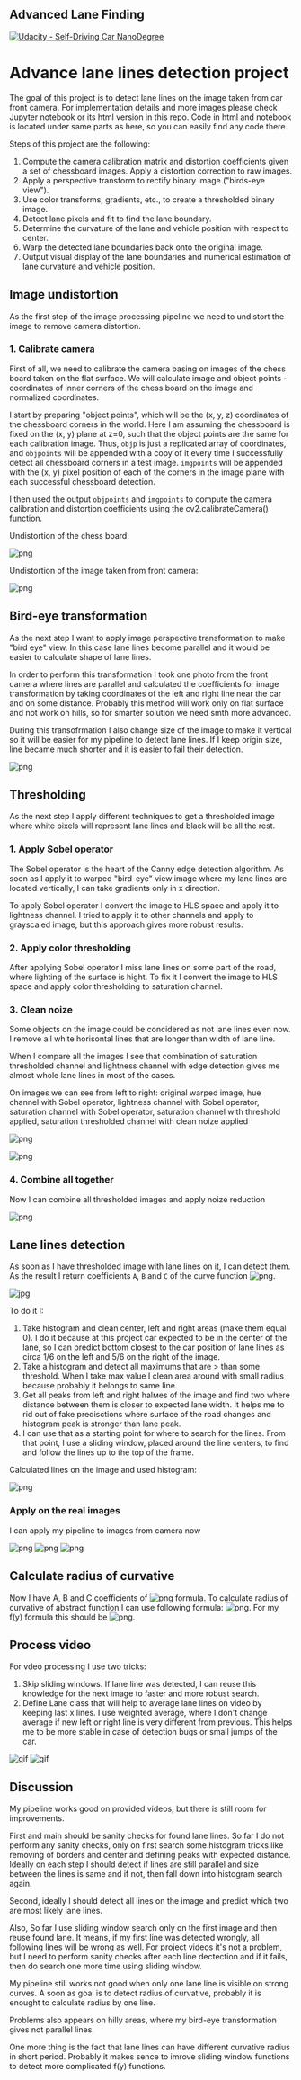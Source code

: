 ## Advanced Lane Finding
[![Udacity - Self-Driving Car NanoDegree](https://s3.amazonaws.com/udacity-sdc/github/shield-carnd.svg)](http://www.udacity.com/drive)


# Advance lane lines detection project

The goal of this project is to detect lane lines on the image taken from car front camera. For implementation details and more images please check Jupyter notebook or its html version in this repo. Code in html and notebook is located under same parts as here, so you can easily find any code there.

Steps of this project are the following:
1. Compute the camera calibration matrix and distortion coefficients given a set of chessboard images. Apply a distortion correction to raw images.
2. Apply a perspective transform to rectify binary image ("birds-eye view").
3. Use color transforms, gradients, etc., to create a thresholded binary image.
4. Detect lane pixels and fit to find the lane boundary.
5. Determine the curvature of the lane and vehicle position with respect to center.
6. Warp the detected lane boundaries back onto the original image.
7. Output visual display of the lane boundaries and numerical estimation of lane curvature and vehicle position.

## Image undistortion
As the first step of the image processing pipeline we need to undistort the image to remove camera distortion.

### 1. Calibrate camera
First of all, we need to calibrate the camera basing on images of the chess board taken on the flat surface. We will calculate image and object points - coordinates of inner corners of the chess board on the image and normalized coordinates.

I start by preparing "object points", which will be the (x, y, z) coordinates of the chessboard corners in the world. Here I am assuming the chessboard is fixed on the (x, y) plane at z=0, such that the object points are the same for each calibration image. Thus, `objp` is just a replicated array of coordinates, and `objpoints` will be appended with a copy of it every time I successfully detect all chessboard corners in a test image. `imgpoints` will be appended with the (x, y) pixel position of each of the corners in the image plane with each successful chessboard detection.

I then used the output `objpoints` and `imgpoints` to compute the camera calibration and distortion coefficients using the cv2.calibrateCamera() function.

Undistortion of the chess board:

![png](./output_images/output_11_7.png)

Undistortion of the image taken from front camera:

![png](./output_images/output_12_2.png)

## Bird-eye transformation
As the next step I want to apply image perspective transformation to make "bird eye" view. In this case lane lines become parallel and it would be easier to calculate shape of lane lines. 

In order to perform this transformation I took one photo from the front camera where lines are parallel and calculated the coefficients for image transformation by taking coordinates of the left and right line near the car and on some distance. Probably this method will work only on flat surface and not work on hills, so for smarter solution we need smth more advanced. 

During this transofrmation I also change size of the image to make it vertical so it will be easier for my pipeline to detect lane lines. If I keep origin size, line became much shorter and it is easier to fail their detection.

![png](./output_images/output_14_5.png)


## Thresholding
As the next step I apply different techniques to get a thresholded image where white pixels will represent lane lines and black will be all the rest.

### 1. Apply Sobel operator
The Sobel operator is the heart of the Canny edge detection algorithm. As soon as I apply it to warped "bird-eye" view image where my lane lines are located vertically, I can take gradients only in x direction.

To apply Sobel operator I convert the image to HLS space and apply it to lightness channel. I tried to apply it to other channels and apply to grayscaled image, but this approach gives more robust results.

### 2. Apply color thresholding
After applying Sobel operator I miss lane lines on some part of the road, where lighting of the surface is hight. To fix it I convert the image to HLS space and apply color thresholding to saturation channel. 

### 3. Clean noize
Some objects on the image could be concidered as not lane lines even now. I remove all white horisontal lines that are longer than width of lane line.

When I compare all the images I see that combination of saturation thresholded channel and lightness channel with edge detection gives me almost whole lane lines in most of the cases. 

On images we can see from left to right: original warped image, hue channel with Sobel operator, lightness channel with Sobel operator, saturation channel with Sobel operator, saturation channel with threshold applied, saturation thresholded channel with clean noize applied

![png](./output_images/output_22_1.png)

![png](./output_images/output_22_2.png)

### 4. Combine all together
Now I can combine all thresholded images and apply noize reduction

![png](./output_images/output_26_0.png)

## Lane lines detection
As soon as I have thresholded image with lane lines on it, I can detect them. As the result I return coefficients `A`, `B` and `C` of the curve function ![png](./img/poly.png).

![jpg](./img/color-fit-lines.jpg)

To do it I:
1. Take histogram and clean center, left and right areas (make them equal 0). I do it because at this project car expected to be in the center of the lane, so I can predict bottom closest to the car position of lane lines as circa 1/6 on the left and 5/6 on the right of the image.
2. Take a histogram and detect all maximums that are > than some threshold. When I take max value I clean area around with small radius because probably it belongs to same line.
3. Get all peaks from left and right halмes of the image and find two where distance between them is closer to expected lane width. It helps me to rid out of fake predisctions where surface of the road changes and histogram peak is stronger than lane peak.
4.  I can use that as a starting point for where to search for the lines. From that point, I use a sliding window, placed around the line centers, to find and follow the lines up to the top of the frame.

Calculated lines on the image and used histogram:

![png](./output_images/output_30_0.png)

### Apply on the real images
I can apply my pipeline to images from camera now

![png](./output_images/output_34_1.png)
![png](./output_images/output_34_2.png)
![png](./output_images/output_34_5.png)

## Calculate radius of curvative
Now I have A, B and C coefficients of ![png](./img/poly.png) formula. To calculate radius of curvative of abstract function I can use following formula: ![png](./img/radius.png). For my f(y) formula this should be ![png](./img/radius_my.png).

## Process video

For vdeo processing I use two tricks:

1. Skip sliding windows. If lane line was detected, I can reuse this knowledge for the next image to faster and more robust search.
2. Define Lane class that will help to average lane lines on video by keeping last x lines. I use weighted average, where I don't change average if new left or right line is very different from previous. This helps me to be more stable in case of detection bugs or small jumps of the car.

![gif](./img/res1.gif)
![gif](./img/res2.gif)

## Discussion

My pipeline works good on provided videos, but there is still room for improvements.

First and main should be sanity checks for found lane lines. So far I do not perform any sanity checks, only on first search some histogram tricks like removing of borders and center and defining peaks with expected distance. Ideally on each step I should detect if lines are still parallel and size between the lines is same and if not, then fall down into histogram search again.

Second, ideally I should detect all lines on the image and predict which two are most likely lane lines. 

Also, So far I use sliding window search only on the first image and then reuse found lane. It means, if my first line was detected wrongly, all following lines will be wrong as well. For project videos it's not a problem, but I need to perform sanity checks after each line dectection and if it fails, then do search one more time using sliding window.

My pipeline still works not good when only one lane line is visible on strong curves. A soon as goal is to detect radius of curvative, probably it is enought to calculate radius by one line. 

Problems also appears on hilly areas, where my bird-eye transformation gives not parallel lines.

One more thing is the fact that lane lines can have different curvative radius in short period. Probably it makes sence to imrove sliding window functions to detect more complicated f(y) functions.

